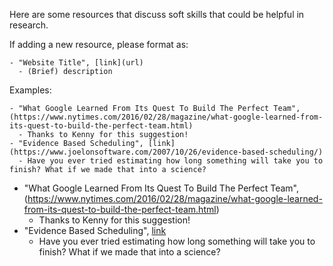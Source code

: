 Here are some resources that discuss soft skills that could be helpful in research. 

If adding a new resource, please format as: 

```
- "Website Title", [link](url)
  - (Brief) description
```

Examples:  

```
- "What Google Learned From Its Quest To Build The Perfect Team", (https://www.nytimes.com/2016/02/28/magazine/what-google-learned-from-its-quest-to-build-the-perfect-team.html) 
  - Thanks to Kenny for this suggestion!   
- "Evidence Based Scheduling", [link](https://www.joelonsoftware.com/2007/10/26/evidence-based-scheduling/)  
  - Have you ever tried estimating how long something will take you to finish? What if we made that into a science?  
```

- "What Google Learned From Its Quest To Build The Perfect Team", (https://www.nytimes.com/2016/02/28/magazine/what-google-learned-from-its-quest-to-build-the-perfect-team.html) 
  - Thanks to Kenny for this suggestion!   
- "Evidence Based Scheduling", [link](https://www.joelonsoftware.com/2007/10/26/evidence-based-scheduling/)  
  - Have you ever tried estimating how long something will take you to finish? What if we made that into a science?  


